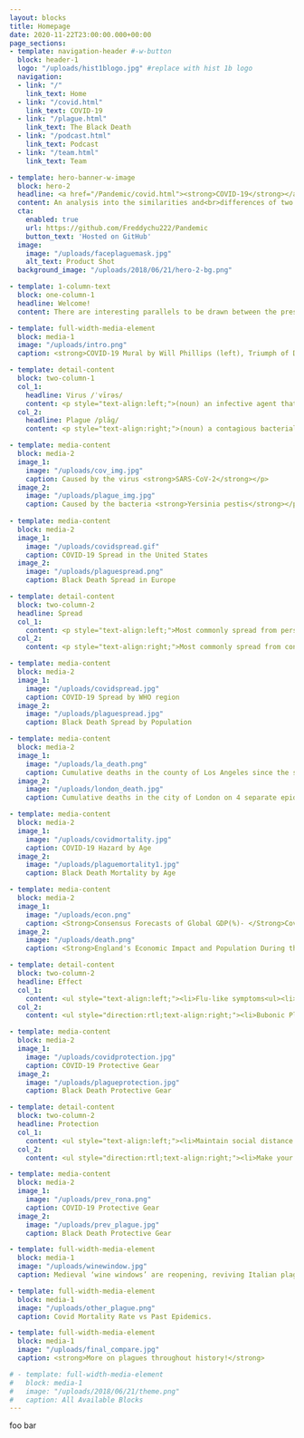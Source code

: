 ```yaml
---
layout: blocks
title: Homepage
date: 2020-11-22T23:00:00.000+00:00
page_sections:
- template: navigation-header #-w-button
  block: header-1
  logo: "/uploads/hist1blogo.jpg" #replace with hist 1b logo
  navigation:
  - link: "/"
    link_text: Home
  - link: "/covid.html" 
    link_text: COVID-19
  - link: "/plague.html"
    link_text: The Black Death
  - link: "/podcast.html"
    link_text: Podcast
  - link: "/team.html"
    link_text: Team

- template: hero-banner-w-image
  block: hero-2
  headline: <a href="/Pandemic/covid.html"><strong>COVID-19</strong></a> vs <a href="/Pandemic/plague.html"><strong>The Black Death</strong></a>
  content: An analysis into the similarities and<br>differences of two widespread diseases. 
  cta:
    enabled: true
    url: https://github.com/Freddychu222/Pandemic
    button_text: 'Hosted on GitHub'
  image:
    image: "/uploads/faceplaguemask.jpg"
    alt_text: Product Shot
  background_image: "/uploads/2018/06/21/hero-2-bg.png"

- template: 1-column-text
  block: one-column-1
  headline: Welcome! 
  content: There are interesting parallels to be drawn between the present day pandemic of COVID-19 and the medieval plague of the Black Death. Using a side-by-side comparison, this website hopes to offer a better insight into the spread of diseases and their effects. 

- template: full-width-media-element
  block: media-1
  image: "/uploads/intro.png"
  caption: <strong>COVID-19 Mural by Will Phillips (left), Triumph of Death by Pieter Bruegel (right)</strong>

- template: detail-content
  block: two-column-1
  col_1: 
    headline: Virus /ˈvīrəs/
    content: <p style="text-align:left;">(noun) an infective agent that typically consists of a nucleic acid molecule in a protein coat, is too small to be seen by light microscopy, and is able to multiply only within the living cells of a host.</p>
  col_2:
    headline: Plague /plāɡ/
    content: <p style="text-align:right;">(noun) a contagious bacterial disease characterized by fever and delirium, typically with the formation of buboes (bubonic plague) and sometimes infection of the lungs (pneumonic plague).</p>

- template: media-content
  block: media-2
  image_1: 
    image: "/uploads/cov_img.jpg"
    caption: Caused by the virus <strong>SARS-CoV-2</strong></p>
  image_2: 
    image: "/uploads/plague_img.jpg"
    caption: Caused by the bacteria <strong>Yersinia pestis</strong></p>
    
- template: media-content
  block: media-2
  image_1: 
    image: "/uploads/covidspread.gif"
    caption: COVID-19 Spread in the United States
  image_2: 
    image: "/uploads/plaguespread.png"
    caption: Black Death Spread in Europe

- template: detail-content
  block: two-column-2
  headline: Spread
  col_1: 
    content: <p style="text-align:left;">Most commonly spread from person-to-person by inhalation of respiratory droplets into the lungs. Based on current transmission rates, the virus is spreading easily and sustainably between people. Estimations place its infectivity between the flu and measles. Risk of animal to human transmission is considered to be very low.</p>
  col_2:
    content: <p style="text-align:right;">Most commonly spread from contaminated/infected animals. People were bitten by infected fleas (fleas get it from infected rodents) and came into contact with contaminated animal tissue. In some cases, humans who have developed pneumonic plague can transmit the plague in an aerosol form through cough droplets, but this was much rarer.</p>

- template: media-content
  block: media-2
  image_1: 
    image: "/uploads/covidspread.jpg"
    caption: COVID-19 Spread by WHO region 
  image_2: 
    image: "/uploads/plaguespread.jpg"
    caption: Black Death Spread by Population

- template: media-content
  block: media-2
  image_1: 
    image: "/uploads/la_death.png"
    caption: Cumulative deaths in the county of Los Angeles since the start of COVID-19
  image_2: 
    image: "/uploads/london_death.jpg"
    caption: Cumulative deaths in the city of London on 4 separate epidemics of the Black Death

- template: media-content
  block: media-2
  image_1: 
    image: "/uploads/covidmortality.jpg"
    caption: COVID-19 Hazard by Age
  image_2: 
    image: "/uploads/plaguemortality1.jpg"
    caption: Black Death Mortality by Age 

- template: media-content
  block: media-2
  image_1: 
    image: "/uploads/econ.png"
    caption: <Strong>Consensus Forecasts of Global GDP(%)- </Strong>Covid-19 has caused the larget global recession in modern history since the Great Depression, as shown by the red dip in the graph above. Economic activity in advanced economies are projected to shrink up tp 7% as well by the end of the year. 
  image_2: 
    image: "/uploads/death.png"
    caption: <Strong>England's Economic Impact and Population During the Plague- </Strong>As indicated in the graph, In the mid 15th Century, England's Population dipped to below 50% of what it was in 1270 (in red), and the GDP went down with it (in black). It's interesting to note that so many people died that it actually inflated their per capita GDP (in green). 

- template: detail-content
  block: two-column-2
  headline: Effect
  col_1: 
    content: <ul style="text-align:left;"><li>Flu-like symptoms<ul><li>Fever/Chills<li>Cough<li>Fatigue<li>Muscle/Body Aches<li>Headaches</ul><li>Sore Throat, Cough<li>Congestion/Runny Nose<li>Nausea/Vomiting<li>Diarrhea<li>Shortness of Breath/Difficulty Breathing<li>Loss of taste/smell</ul>
  col_2:
    content: <ul style="direction:rtl;text-align:right;"><li>Bubonic Plague<ul><li>Flu-like symptoms + swollen lymph nodes (buboes)<li>Results from being bitten by infected fleas</ul><li>Septicemic Plague<ul><li>Flu-like symptoms + abdominal pain + internal bleeding + tissue death<li>Results from untreated bubonic plague or handling infected animals</ul><li>Pneumonic Plague<ul><li>Flu-like symptoms + severe pneumonia<li>Results from inhaling infected droplets from infected individuals or when untreated plague spreads to lungs<li>Only form of plague that can spread person-person</ul></ul>

- template: media-content
  block: media-2
  image_1: 
    image: "/uploads/covidprotection.jpg"
    caption: COVID-19 Protective Gear
  image_2: 
    image: "/uploads/plagueprotection.jpg"
    caption: Black Death Protective Gear

- template: detail-content
  block: two-column-2
  headline: Protection
  col_1: 
    content: <ul style="text-align:left;"><li>Maintain social distance (at least 6ft)<li>Wash your hands with soap and water or with 60%+ alcohol hand sanitizer<li>Clean and disinfect potentially contaminated surfaces<li>Wear a mask</ul>
  col_2:
    content: <ul style="direction:rtl;text-align:right;"><li>Make your home and outbuildings rodent-proof<li>Wear gloves when handling potentially infected animals<li>Wear insect repellent to keep rodent fleas away, DEET + Permethrin containing products are effective repellents<li>Keep fleas off your pets<li>Because of lack of individuals infected with pneumonic plague, most don’t have to worry about measure to prevent  human to human transmission</ul>

- template: media-content
  block: media-2
  image_1: 
    image: "/uploads/prev_rona.png"
    caption: COVID-19 Protective Gear
  image_2: 
    image: "/uploads/prev_plague.jpg"
    caption: Black Death Protective Gear

- template: full-width-media-element
  block: media-1
  image: "/uploads/winewindow.jpg"
  caption: Medieval ‘wine windows’ are reopening, reviving Italian plague tradition.

- template: full-width-media-element
  block: media-1
  image: "/uploads/other_plague.png"
  caption: Covid Mortality Rate vs Past Epidemics. 

- template: full-width-media-element
  block: media-1
  image: "/uploads/final_compare.jpg"
  caption: <strong>More on plagues throughout history!</strong>

# - template: full-width-media-element
#   block: media-1
#   image: "/uploads/2018/06/21/theme.png"
#   caption: All Available Blocks
---
```

foo bar